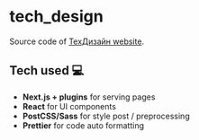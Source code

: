 # tech_design

Source code of [ТехДизайн website](https://techmedia-protvino.now.sh).

## Tech used 💻

- **Next.js + plugins** for serving pages
- **React** for UI components
- **PostCSS/Sass** for style post / preprocessing
- **Prettier** for code auto formatting
